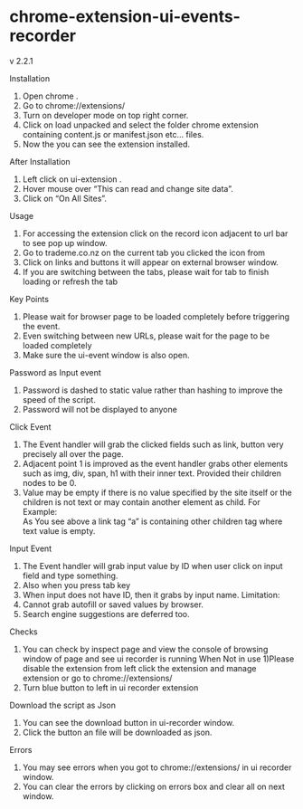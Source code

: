 # chrome-extension-ui-events-recorder
v 2.2.1

Installation
1) Open chrome . 
2) Go to chrome://extensions/ 
3) Turn on developer mode on top right corner. 
4) Click on load unpacked and select the folder chrome extension containing content.js or manifest.json etc... files. 
5) Now the you can see the extension installed.

After Installation 
1) Left click on ui-extension . 
2) Hover mouse over “This can read and change site data”. 
3) Click on “On All Sites”.

Usage
1) For accessing the extension click on the record icon adjacent to url bar to see pop up window. 
2) Go to trademe.co.nz on the current tab you clicked the icon from 
3) Click on links and buttons it will appear on external browser window. 
4) If you are switching between the tabs, please wait for tab to finish loading or refresh the tab

Key Points
1) Please wait for browser page to be loaded completely before triggering the event. 
2) Even switching between new URLs, please wait for the page to be loaded completely 
3) Make sure the ui-event window is also open.

Password as Input event
1) Password is dashed to static value rather than hashing to improve the speed of the script.
2) Password will not be displayed to anyone

Click Event
1) The Event handler will grab the clicked fields such as link, button very precisely all over the page. 
2) Adjacent point 1 is improved as the event handler grabs other elements such as img, div, span, h1 with their inner text. 
Provided their children nodes to be 0.
3) Value may be empty if there is no value specified by the site itself or the children is not text or may contain another 
element as child. 
For Example: <a> <img><div></div></a> As You see above a link tag “a” is containing other children tag where text value is empty.

Input Event
1) The Event handler will grab input value by ID when user click on input field and type something. 
2) Also when you press tab key 
3) When input does not have ID, then it grabs by input name.
Limitation: 
1) Cannot grab autofill or saved values by browser. 
2) Search engine suggestions are deferred too.

Checks
1) You can check by inspect page and view the console of browsing window of page and see ui recorder is running
When Not in use 
1)Please disable the extension from left click the extension and manage extension or go to chrome://extensions/ 
2) Turn blue button to left in ui recorder extension

Download the script as Json
1) You can see the download button in ui-recorder window. 
2) Click the button an file will be downloaded as json.

Errors
1) You may see errors when you got to chrome://extensions/ in ui recorder window.
2) You can clear the errors by clicking on errors box and clear all on next window.
